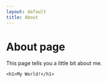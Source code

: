 ```yaml
---
layout: default
title: About
---
```

# About page

<main>
This page tells you a little bit about me.

    <h1>My World!</h1>
<div id='threejs'>
  <div class='cube'>
  <script>
    //vars
    var container = document.getElementById('cube');
    var width = container.clientWidth;
    var height = container.clientHeight;
   //scene
 var scene = new THREE.Scene();
 scene.background = new THREE.Color(0xffffff);
 var geometery = new THREE.BoxGeometry(1, 1, 1);
 var material = new THREE.MeshNormalMaterial();
 var mesh = new THREE.(geometry, material);
 scene.add(mesh);
  //<i class="fa fa-cameravar camera = new T" aria-hidden="true"></i>
  //camera
  var camera = new THREE.PerspectiveCamera(70, width / height, 0.01, 10);
  camera.position.z = 2;
  //renderer
  var renderer = new THREE.WebGLRenderer({antialias: true});
  renderer.setPixelRatio(window.devicePixelRatio);
  renderer.setSize(width,height);
  container.appendChild(renderer.domElement);

  //animation
  function animate(){
    requestAnimatedFrame(animate);
    mesh.rotation.x =+= 0.005;
    mesh.rotation.y += 0.01;
    renderer.render(scene, camera);
  }  

  </script>
  </div>
</div>

</main>